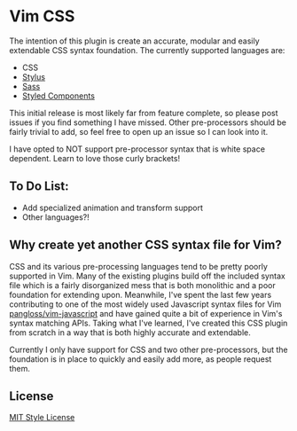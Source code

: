# Vim CSS

The intention of this plugin is create an accurate, modular and easily
extendable CSS syntax foundation.  The currently supported languages are:

* CSS
* [Stylus](http://stylus-lang.com/)
* [Sass](http://sass-lang.com/)
* [Styled Components](https://www.styled-components.com/)

This initial release is most likely far from feature complete, so please post
issues if you find something I have missed.  Other pre-processors should be
fairly trivial to add, so feel free to open up an issue so I can look into it.

I have opted to NOT support pre-processor syntax that is white space dependent.
Learn to love those curly brackets!


## To Do List:

* Add specialized animation and transform support
* Other languages?!


## Why create yet another CSS syntax file for Vim?

CSS and its various pre-processing languages tend to be pretty poorly supported
in Vim.  Many of the existing plugins build off the included syntax file which
is a fairly disorganized mess that is both monolithic and a poor foundation for
extending upon.  Meanwhile, I've spent the last few years contributing to one
of the most widely used Javascript syntax files for Vim
[pangloss/vim-javascript](https://github.com/pangloss/vim-javascript) and have
gained quite a bit of experience in Vim's syntax matching APIs.  Taking what
I've learned, I've created this CSS plugin from scratch in a way that is both
highly accurate and extendable.

Currently I only have support for CSS and two other pre-processors, but the
foundation is in place to quickly and easily add more, as people request them.


## License

[MIT Style License](https://opensource.org/licenses/MIT)
